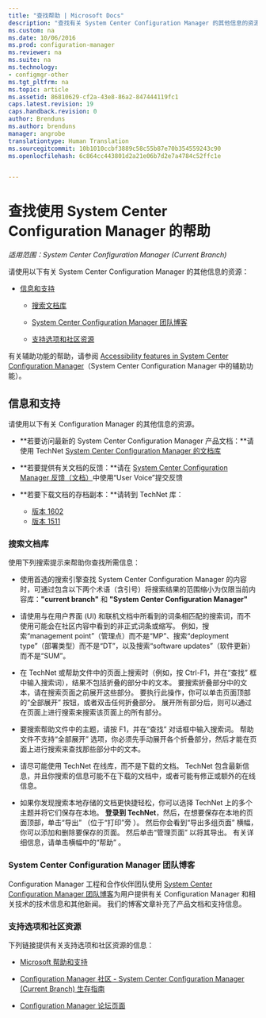 ```yaml
---
title: "查找帮助 | Microsoft Docs"
description: "查找有关 System Center Configuration Manager 的其他信息的资源。"
ms.custom: na
ms.date: 10/06/2016
ms.prod: configuration-manager
ms.reviewer: na
ms.suite: na
ms.technology:
- configmgr-other
ms.tgt_pltfrm: na
ms.topic: article
ms.assetid: 86810629-cf2a-43e8-86a2-847444119fc1
caps.latest.revision: 19
caps.handback.revision: 0
author: Brenduns
ms.author: brenduns
manager: angrobe
translationtype: Human Translation
ms.sourcegitcommit: 10b1010ccbf3889c58c55b87e70b354559243c90
ms.openlocfilehash: 6c864cc443801d2a21e06b7d2e7a4784c52ffc1e


---
```

# <a name="find-help-for-using-system-center-configuration-manager"></a>查找使用 System Center Configuration Manager 的帮助

*适用范围：System Center Configuration Manager (Current Branch)*

请使用以下有关 System Center Configuration Manager 的其他信息的资源：  

-   [信息和支持](#bkmk_Info)  

    -   [搜索文档库](#BKMK_SearchTips)  

    -   [System Center Configuration Manager 团队博客](#BKMK_ProductGroupBlog)  

    -   [支持选项和社区资源](#BKMK_SupportOptions)

  有关辅助功能的帮助，请参阅 [Accessibility features in System Center Configuration Manager](../../core/understand/accessibility-features.md)（System Center Configuration Manager 中的辅助功能）。

##  <a name="a-namebkmkinfoa-information-and-support"></a><a name="bkmk_Info"></a> 信息和支持  
 请使用以下有关 Configuration Manager 的其他信息的资源。  

-   **若要访问最新的 System Center Configuration Manager 产品文档：**请使用 TechNet [System Center Configuration Manager 的文档库](http://go.microsoft.com/fwlink/p/?LinkId=691974)  

-   **若要提供有关文档的反馈：**请在 [System Center Configuration Manager 反馈（文档）](https://configurationmanager.uservoice.com/forums/300492-ideas/category/112371-documentation)中使用“User Voice”提交反馈  

-   **若要下载文档的存档副本：**请转到 TechNet 库：

    - [版本 1602](https://gallery.technet.microsoft.com/documentation-for-system-ea90eaf1)
    - [版本 1511](https://gallery.technet.microsoft.com/documentation-for-system-ea90eaf1)

###  <a name="a-namebkmksearchtipsa-search-the-documentation-library"></a><a name="BKMK_SearchTips"></a> 搜索文档库  
 使用下列搜索提示来帮助你查找所需信息：  

-   使用首选的搜索引擎查找 System Center Configuration Manager 的内容时，可通过包含以下两个术语（含引号）将搜索结果的范围缩小为仅限当前内容库：**"current branch"** 和 **"System Center Configuration Manager"**  

-   请使用与在用户界面 (UI) 和联机文档中所看到的词条相匹配的搜索词，而不使用可能会在社区内容中看到的非正式词条或缩写。 例如，搜索“management point”（管理点）而不是“MP”、搜索“deployment type”（部署类型）而不是“DT”，以及搜索“software updates”（软件更新）而不是“SUM”。  

-   在 TechNet 或帮助文件中的页面上搜索时（例如，按 Ctrl-F1，并在“查找”  框中输入搜索词），结果不包括折叠的部分中的文本。 要搜索折叠部分中的文本，请在搜索页面之前展开这些部分。 要执行此操作，你可以单击页面顶部的“全部展开”  按钮，或者双击任何折叠部分。 展开所有部分后，则可以通过在页面上进行搜索来搜索该页面上的所有部分。  

-   要搜索帮助文件中的主题，请按 F1，并在“查找”  对话框中输入搜索词。 帮助文件不支持“全部展开”  选项，你必须先手动展开各个折叠部分，然后才能在页面上进行搜索来查找那些部分中的文本。  

-   请尽可能使用 TechNet 在线库，而不是下载的文档。 TechNet 包含最新信息，并且你搜索的信息可能不在下载的文档中，或者可能有修正或额外的在线信息。  

-   如果你发现搜索本地存储的文档更快捷轻松，你可以选择 TechNet 上的多个主题并将它们保存在本地。 **登录到 TechNet**，然后，在想要保存在本地的页面顶部，单击“导出”  （位于“打印”旁 ）。 然后你会看到“导出多组页面”  横幅，你可以添加和删除要保存的页面。 然后单击“管理页面”  以将其导出。 有关详细信息，请单击横幅中的“帮助”  。  

###  <a name="a-namebkmkproductgroupbloga-the-system-center-configuration-manager-team-blog"></a><a name="BKMK_ProductGroupBlog"></a> System Center Configuration Manager 团队博客  
 Configuration Manager 工程和合作伙伴团队使用 [System Center Configuration Manager 团队博客](http://go.microsoft.com/fwlink/?LinkId=191941)为用户提供有关 Configuration Manager 和相关技术的技术信息和其他新闻。 我们的博客文章补充了产品文档和支持信息。  

###  <a name="a-namebkmksupportoptionsa-support-options-and-community-resources"></a><a name="BKMK_SupportOptions"></a> 支持选项和社区资源  
 下列链接提供有关支持选项和社区资源的信息：  

-   [Microsoft 帮助和支持](http://go.microsoft.com/fwlink/?LinkId=243064)  

-   [Configuration Manager 社区 - System Center Configuration Manager (Current Branch) 生存指南](http://social.technet.microsoft.com/wiki/contents/articles/33035.system-center-configuration-manager-current-branch-survival-guide.aspx )  

-   [Configuration Manager 论坛页面](https://social.technet.microsoft.com/Forums/en-US/home?category=ConfigMgrCB)  



<!--HONumber=Dec16_HO3-->


